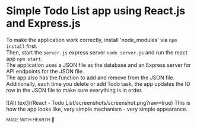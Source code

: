 # Simple Todo List app using React.js and Express.js
To make the application work correctly, install 'node_modules' via `npm install` first.<br>
Then, start the `server.js` express server `node server.js` and run the react app `npm start`.<br>
The application uses a JSON file as the database and an Express server for API endpoints for the JSON file.<br>
The app also has the function to add and remove from the JSON file. <br>
Additionally, each time you delete or add Todo task, the app updates the ID row in the JSON file to make sure everything is in order.
<br><br>
![Alt text](/React - Todo List/screenshots/screenshot.png?raw=true)
This is how the app looks like, very simple mechanism - very simple appearance.

<sub>MADE WITH HEARTH 🖤</sub>
